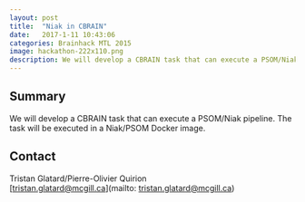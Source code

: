 ```yaml
---
layout: post
title:  "Niak in CBRAIN"
date:   2017-1-11 10:43:06
categories: Brainhack MTL 2015
image: hackathon-222x110.png
description: We will develop a CBRAIN task that can execute a PSOM/Niak pipeline.
---
```

## Summary
We will develop a CBRAIN task that can execute a PSOM/Niak pipeline. The task will be executed in a Niak/PSOM Docker image.


## Contact  
Tristan Glatard/Pierre-Olivier Quirion  
[tristan.glatard@mcgill.ca](mailto: tristan.glatard@mcgill.ca)  
